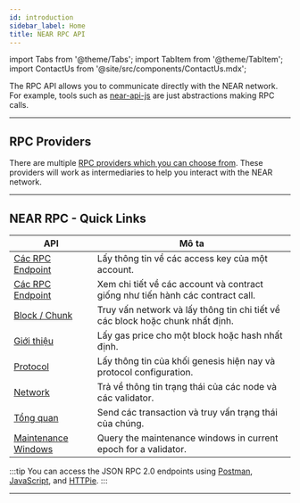 ```yaml
---
id: introduction
sidebar_label: Home
title: NEAR RPC API
---
```


import Tabs from '@theme/Tabs';
import TabItem from '@theme/TabItem';
import ContactUs from '@site/src/components/ContactUs.mdx';

The RPC API allows you to communicate directly with the NEAR network. For example, tools such as [near-api-js](/tools/near-api-js/quick-reference) are just abstractions making RPC calls.

<hr class="subsection" />

## RPC Providers

There are multiple [RPC providers which you can choose from](./providers.md). These providers will work as intermediaries to help you interact with the NEAR network.

<hr class="subsection" />

## NEAR RPC - Quick Links

| API                                                 | Mô ta                                                                          |
| --------------------------------------------------- | ------------------------------------------------------------------------------ |
| [Các RPC Endpoint](/api/rpc/access-keys)            | Lấy thông tin về các access key của một account.                               |
| [Các RPC Endpoint](/api/rpc/contracts)              | Xem chi tiết về các account và contract giống như tiến hành các contract call. |
| [Block / Chunk](/api/rpc/block-chunk)               | Truy vấn network và lấy thông tin chi tiết về các block hoặc chunk nhất định.  |
| [Giới thiệu](/api/rpc/gas)                          | Lấy gas price cho một block hoặc hash nhất định.                               |
| [Protocol](/api/rpc/protocol)                       | Lấy thông tin của khối genesis hiện nay và protocol configuration.             |
| [Network](/api/rpc/network)                         | Trả về thông tin trạng thái của các node và các validator.                     |
| [Tổng quan](/api/rpc/transactions)                 | Send các transaction và truy vấn trạng thái của chúng.                         |
| [Maintenance Windows](/api/rpc/maintenance-windows) | Query the maintenance windows in current epoch for a validator.                |

:::tip You can access the JSON RPC 2.0 endpoints using [Postman](/api/rpc/setup#postman-setup), [JavaScript](/api/rpc/setup#javascript-setup), and [HTTPie](/api/rpc/setup#httpie-setup). :::

<hr class="subsection" />

<ContactUs />

